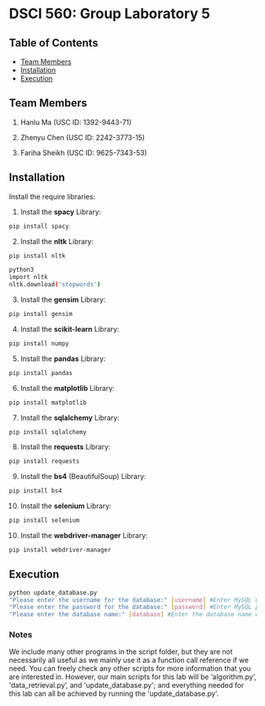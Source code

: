# DSCI 560: Group Laboratory 5

## Table of Contents

- [Team Members](#team-members)
- [Installation](#installation)
- [Execution](#execution)

## Team Members

1. Hanlu Ma (USC ID: 1392-9443-71)

2. Zhenyu Chen (USC ID: 2242-3773-15)

4. Fariha Sheikh (USC ID: 9625-7343-53)

## Installation

Install the require libraries:

1. Install the **spacy** Library:

```bash
pip install spacy
```

2. Install the **nltk** Library:

```bash
pip install nltk

python3
import nltk
nltk.download('stopwords')
```

3. Install the **gensim** Library:
```bash
pip install gensim
```

4. Install the **scikit-learn** Library:
``` bash
pip install numpy
```

5. Install the **pandas** Library:
``` bash
pip install pandas
```

6. Install the **matplotlib** Library:
``` bash
pip install matplotlib
```

7. Install the **sqlalchemy** Library:
``` bash
pip install sqlalchemy
```

8. Install the **requests** Library:
```bash
pip install requests
```

9. Install the **bs4** (BeautifulSoup) Library:
```bash
pip install bs4
```

10. Install the **selenium** Library:
```bash
pip install selenium
```

10. Install the **webdriver-manager** Library:
```bash
pip install webdriver-manager
```

## Execution

```bash
python update_database.py
"Please enter the username for the database:" [username] #Enter MySQL username.
"Please enter the password for the database:" [password] #Enter MySQL passowrd.
"Please enter the database name:" [database] #Enter the database name where you want to store the data.
```

### Notes
We include many other programs in the script folder, but they are not necessarily all useful as we mainly use it as a function call reference if we need. You can freely check any other scripts for more information that you are interested in. However, our main scripts for this lab will be ‘algorithm.py’, 'data_retrieval.py’, and 'update_database.py'; and everything needed for this lab can all be achieved by running the 'update_database.py'.
